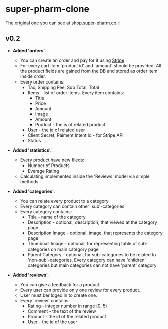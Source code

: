 # super-pharm-clone

The original one you can see at [shop.super-pharm.co.il][super-pharm-original]

## v0.2

- **Added 'orders'.**
  - You can create an order and pay for it using [Stripe][stripe]
  - For every cart item 'product id' and 'amount' should be provided. All the product fields are gained from the DB and stored as order item inside order.
  - Every order contains:
    - Tax, Shipping Fee, Sub Total, Total
    - Items - list of order items. Every item contains:
      - Title
      - Price
      - Amount
      - Image
      - Amount
      - Product - the is of related product
    - User - the id of related user
    - Client Secret, Paiment Intent Id - for Stripe API
    - Status

- **Added 'statistics'.**
  - Every product have new fileds:
    - Number of Products
    - Everage Rating
  - Calculating implemented inside the 'Reviews' model via simple methods

- **Added 'categories'.**
  - You can relate every product to a category
  - Every category can contain other 'sub'-categories
  - Every category contains:
    - Title - name of the category
    - Description - optional, description, that viewed at the category page
    - Description Image - optional, image, that represents the category page
    - Thumbnail Image - optional, for representing table of sub-categories on main category page
    - Parent Category - optional, for sub-categories to be related to 'non-sub'-categories. Every category can have 'children' categories but main categories can not have 'parent' category

- **Added 'reviews'.** 
  - You can give a feedback for a product. 
  - Every user can provide only one review for every product. 
  - User must ber loged in to create one.
  - Every 'review' contains:
    - Rating - integer number in range (0, 5)
    - Comment - the text of the review
    - Product - the id of the related product
    - User - the id of the user


[super-pharm-original]: https://shop.super-pharm.co.il/
[stripe]: https://stripe.com/
